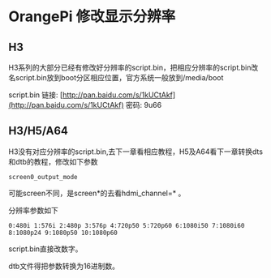 # OrangePi 修改显示分辨率

## H3

H3系列的大部分已经有修改好分辨率的script.bin，把相应分辨率的script.bin改名script.bin放到boot分区相应位置，官方系统一般放到/media/boot

script.bin 链接: [http://pan.baidu.com/s/1kUCtAkf](http://pan.baidu.com/s/1kUCtAkf) 密码: 9u66

## H3/H5/A64

H3没有对应分辨率的script.bin,去下一章看相应教程，H5及A64看下一章转换dts和dtb的教程，修改如下参数

```
screen0_output_mode
```

可能screen不同，是screen\*的去看hdmi\_channel=\* 。

分辨率参数如下

```
0:480i 1:576i 2:480p 3:576p 4:720p50 5:720p60 6:1080i50 7:1080i60 8:1080p24 9:1080p50 10:1080p60
```

script.bin直接改数字。

dtb文件得把参数转换为16进制数。




